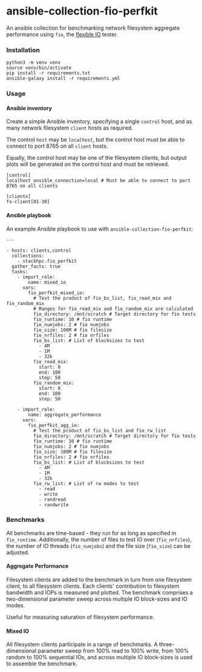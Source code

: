 # ansible-collection-fio-perfkit

An ansible collection for benchmarking network filesystem aggregate performance using `fio`, the [flexible IO](https://fio.readthedocs.io/en/latest/) tester.

### Installation

```
python3 -m venv venv
source venv/bin/activate
pip install -r requirements.txt
ansible-galaxy install -r requirements.yml
```

### Usage

#### Ansible inventory

Create a simple Ansible inventory, specifying a single `control` host, and as many network filesystem `client` hosts as required. 

The control `host` may be `localhost`, but the control host must be able to connect to port 8765 on all `client` hosts. 

Equally, the control host may be one of the filesystem clients, but output plots will be generated on the control host and must be retrieved.  

```
[control]
localhost ansible_connection=local # Must be able to connect to port 8765 on all clients

[clients]
fs-client[01-30]
```

#### Ansible playbook
An example Ansible playbook to use with `ansible-collection-fio-perfkit`:
```
---

- hosts: clients,control
  collections:
    - stackhpc.fio_perfkit
  gather_facts: true
  tasks:
    - import_role: 
        name: mixed_io
      vars:
        fio_perfkit_mixed_io:
          # Test the product of fio_bs_list, fio_read_mix and fio_random_mix
          # Ranges for fio_read_mix and fio_random_mix are calculated
          fio_directory: /mnt/scratch # Target directory for fio tests
          fio_runtime: 10 # fio runtime
          fio_numjobs: 2 # fio numjobs
          fio_size: 100M # fio filesize
          fio_nrfiles: 2 # fio nrfiles
          fio_bs_list: # List of blocksizes to test
            - 4M
            - 1M
            - 32k
          fio_read_mix:
            start: 0
            end: 100
            step: 50
          fio_random_mix:
            start: 0
            end: 100
            step: 50

    - import_role:
        name: aggregate_performance
      vars:
        fio_perfkit_agg_io:
          # Test the product of fio_bs_list and fio_rw_list
          fio_directory: /mnt/scratch # Target directory for fio tests
          fio_runtime: 10 # fio runtime
          fio_numjobs: 2 # fio numjobs
          fio_size: 100M # fio filesize
          fio_nrfiles: 2 # fio nrfiles
          fio_bs_list: # List of blocksizes to test
            - 4M
            - 1M
            - 32k
          fio_rw_list: # List of rw modes to test
            - read
            - write
            - randread
            - randwrite 
```

### Benchmarks
All benchmarks are time-based - they run for as long as specified in `fio_runtime`. Additionally, the number of files to test IO over (`fio_nrfiles`), the number of IO threads (`fio_numjobs`) and the file size (`fio_size`) can be adjusted.

#### Aggregate Performance
Filesystem clients are added to the benchmark in turn from one filesystem client, to all filesystem clients. Each clients' contribution to filesystem bandwidth and IOPs is measured and plotted. The benchmark comprises a two-dimensional parameter sweep across multiple IO block-sizes and IO modes.

Useful for measuring saturation of filesystem performance. 

#### Mixed IO
All filesystem clients participate in a range of benchmarks. A three-dimensional parameter sweep from 100% read to 100% write, from 100% random to 100% sequential IOs, and across multiple IO block-sizes is used to assemble the benchmark.